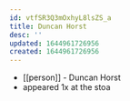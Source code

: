 ```yaml
---
id: vtfSR3Q3mOxhyL8lsZS_a
title: Duncan Horst
desc: ''
updated: 1644961726956
created: 1644961726956
---
```



- [[person]] - Duncan Horst
- appeared 1x at the stoa
